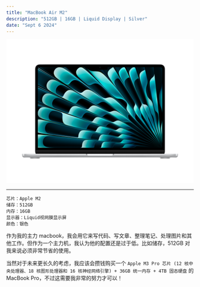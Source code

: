 ```yaml
---
title: "MacBook Air M2"
description: "512GB | 16GB | Liquid Display | Silver"
date: "Sept 6 2024"
---
```

![thumbnail](main.jpg)

---

```plaintext
芯片：Apple M2
储存：512GB
内存：16GB
显示器：Liquid视网膜显示屏
颜色：银色
```

作为我的主力 macbook，我会用它来写代码、写文章、整理笔记、处理图片和其他工作。但作为一个主力机，我认为他的配置还是过于低。比如储存，512GB 对我来说必须非常节省的使用。

当然对于未来更长久的考虑，我应该会攒钱购买一个 `Apple M3 Pro 芯片 (12 核中央处理器、18 核图形处理器和 16 核神经网络引擎) + 36GB 统一内存 + 4TB 固态硬盘` 的 MacBook Pro，不过这需要我非常的努力才可以！